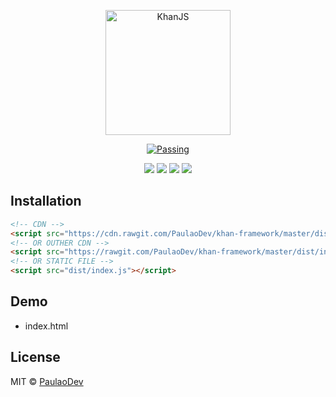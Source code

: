 <p align="center">
    <img  src="https://i.imgur.com/IcRnxr3.png "  alt="KhanJS"  width="200px"/>
</p>

<p align="center">
    <a href="https://scrutinizer-ci.com/g/PaulaoDev/khan-framework/?branch=master"><img src="https://scrutinizer-ci.com/g/PaulaoDev/khan-framework/badges/quality-score.png?b=master" alt="Passing"></a>
</p>
<p align="center">
    <a href="https://github.com/PaulaoDev/khan-framework/fork"><img src="https://img.shields.io/github/forks/PaulaoDev/khan-framework.svg"></a>
    <a href="https://raw.githubusercontent.com/PaulaoDev/khan-framework/master/LICENSE"><img src="https://img.shields.io/badge/license-MIT-blue.svg"></a>
    <a href="https://github.com/PaulaoDev/khan-framework/issues"><img src="https://img.shields.io/github/issues/PaulaoDev/khan-framework.svg"></a>
    <a href="https://travis-ci.org/PaulaoDev/khan-framework"><img src="https://travis-ci.org/PaulaoDev/khan-framework.svg?branch=master"></a>
</p>


## Installation

```html
<!-- CDN -->
<script src="https://cdn.rawgit.com/PaulaoDev/khan-framework/master/dist/index.js"></script>
<!-- OR OUTHER CDN -->
<script src="https://rawgit.com/PaulaoDev/khan-framework/master/dist/index.js"></script>
<!-- OR STATIC FILE -->
<script src="dist/index.js"></script>
```

## Demo
 - index.html

## License

MIT © [PaulaoDev](jskhanframework@gmail.com)
